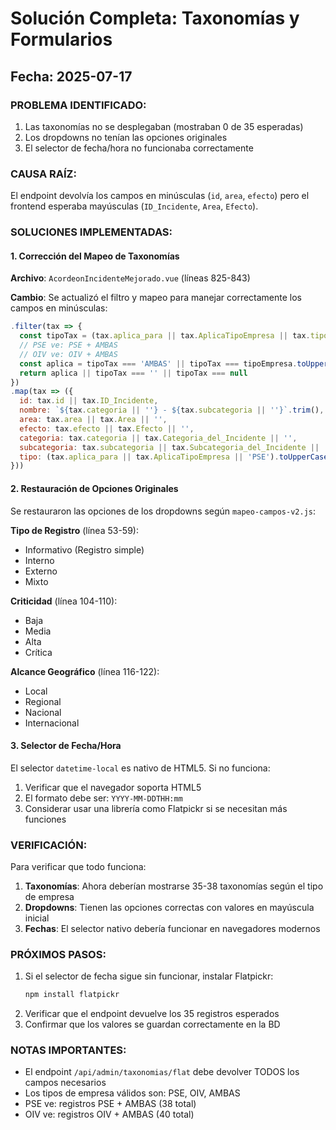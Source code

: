 # Solución Completa: Taxonomías y Formularios

## Fecha: 2025-07-17

### PROBLEMA IDENTIFICADO:
1. Las taxonomías no se desplegaban (mostraban 0 de 35 esperadas)
2. Los dropdowns no tenían las opciones originales
3. El selector de fecha/hora no funcionaba correctamente

### CAUSA RAÍZ:
El endpoint devolvía los campos en minúsculas (`id`, `area`, `efecto`) pero el frontend esperaba mayúsculas (`ID_Incidente`, `Area`, `Efecto`).

### SOLUCIONES IMPLEMENTADAS:

#### 1. **Corrección del Mapeo de Taxonomías**
**Archivo**: `AcordeonIncidenteMejorado.vue` (líneas 825-843)

**Cambio**: Se actualizó el filtro y mapeo para manejar correctamente los campos en minúsculas:
```javascript
.filter(tax => {
  const tipoTax = (tax.aplica_para || tax.AplicaTipoEmpresa || tax.tipo || '').toUpperCase()
  // PSE ve: PSE + AMBAS
  // OIV ve: OIV + AMBAS
  const aplica = tipoTax === 'AMBAS' || tipoTax === tipoEmpresa.toUpperCase()
  return aplica || tipoTax === '' || tipoTax === null
})
.map(tax => ({
  id: tax.id || tax.ID_Incidente,
  nombre: `${tax.categoria || ''} - ${tax.subcategoria || ''}`.trim(),
  area: tax.area || tax.Area || '',
  efecto: tax.efecto || tax.Efecto || '',
  categoria: tax.categoria || tax.Categoria_del_Incidente || '',
  subcategoria: tax.subcategoria || tax.Subcategoria_del_Incidente || '',
  tipo: (tax.aplica_para || tax.AplicaTipoEmpresa || 'PSE').toUpperCase()
}))
```

#### 2. **Restauración de Opciones Originales**
Se restauraron las opciones de los dropdowns según `mapeo-campos-v2.js`:

**Tipo de Registro** (línea 53-59):
- Informativo (Registro simple)
- Interno
- Externo  
- Mixto

**Criticidad** (línea 104-110):
- Baja
- Media
- Alta
- Crítica

**Alcance Geográfico** (línea 116-122):
- Local
- Regional
- Nacional
- Internacional

#### 3. **Selector de Fecha/Hora**
El selector `datetime-local` es nativo de HTML5. Si no funciona:
1. Verificar que el navegador soporta HTML5
2. El formato debe ser: `YYYY-MM-DDTHH:mm`
3. Considerar usar una librería como Flatpickr si se necesitan más funciones

### VERIFICACIÓN:
Para verificar que todo funciona:

1. **Taxonomías**: Ahora deberían mostrarse 35-38 taxonomías según el tipo de empresa
2. **Dropdowns**: Tienen las opciones correctas con valores en mayúscula inicial
3. **Fechas**: El selector nativo debería funcionar en navegadores modernos

### PRÓXIMOS PASOS:
1. Si el selector de fecha sigue sin funcionar, instalar Flatpickr:
   ```bash
   npm install flatpickr
   ```
2. Verificar que el endpoint devuelve los 35 registros esperados
3. Confirmar que los valores se guardan correctamente en la BD

### NOTAS IMPORTANTES:
- El endpoint `/api/admin/taxonomias/flat` debe devolver TODOS los campos necesarios
- Los tipos de empresa válidos son: PSE, OIV, AMBAS
- PSE ve: registros PSE + AMBAS (38 total)
- OIV ve: registros OIV + AMBAS (40 total)